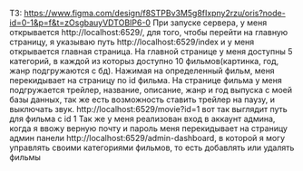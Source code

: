 ТЗ: https://www.figma.com/design/f8STPBv3M5g8fIxpny2rzu/oris?node-id=0-1&p=f&t=zOsgbauyVDTOBIP6-0
При запуске сервера, у меня открывается http://localhost:6529/, для того, чтобы перейти на главную страницу, я указываю путь http://localhost:6529/index и у меня открывается главная страница.
На главной странице у меня доступны 5 категорий, в каждой из которыз доступно 10 фильмов(картинка, год, жанр подгружаются с бд). Нажимая на определенный фильм, меня перекидывает на страницу по id фильма.
На странице фильма у меня подгружается трейлер, название, описание, жанр и год выпуска с моей базы данных, так же есть возможность ставить трейлер на паузу, и выключать звук. 
http://localhost:6529/movie?id=1 вот так выглядит путь для фильма с id 1
Так же у меня реализован вход в аккаунт админа, когда я ввожу верную почту и пароль меня перекидывает на страницу админ панели http://localhost:6529/admin-dashboard, 
в которой я могу управлять своими категориями фильмов, то есть добавлять или удалять фильмы
